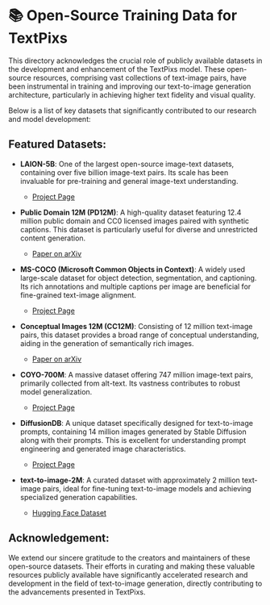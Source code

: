# 📚 Open-Source Training Data for TextPixs

This directory acknowledges the crucial role of publicly available datasets in the development and enhancement of the TextPixs model. These open-source resources, comprising vast collections of text-image pairs, have been instrumental in training and improving our text-to-image generation architecture, particularly in achieving higher text fidelity and visual quality.

Below is a list of key datasets that significantly contributed to our research and model development:

## Featured Datasets:

- **LAION-5B**: One of the largest open-source image-text datasets, containing over five billion image-text pairs. Its scale has been invaluable for pre-training and general image-text understanding.
    - [Project Page](https://laion.ai/blog/laion-5b/)

- **Public Domain 12M (PD12M)**: A high-quality dataset featuring 12.4 million public domain and CC0 licensed images paired with synthetic captions. This dataset is particularly useful for diverse and unrestricted content generation.
    - [Paper on arXiv](https://arxiv.org/abs/2303.07184)

- **MS-COCO (Microsoft Common Objects in Context)**: A widely used large-scale dataset for object detection, segmentation, and captioning. Its rich annotations and multiple captions per image are beneficial for fine-grained text-image alignment.
    - [Project Page](https://cocodataset.org/#home)

- **Conceptual Images 12M (CC12M)**: Consisting of 12 million text-image pairs, this dataset provides a broad range of conceptual understanding, aiding in the generation of semantically rich images.
    - [Paper on arXiv](https://arxiv.org/abs/2102.08941)

- **COYO-700M**: A massive dataset offering 747 million image-text pairs, primarily collected from alt-text. Its vastness contributes to robust model generalization.
    - [Project Page](https://coyo-700m.laion.ai/)

- **DiffusionDB**: A unique dataset specifically designed for text-to-image prompts, containing 14 million images generated by Stable Diffusion along with their prompts. This is excellent for understanding prompt engineering and generated image characteristics.
    - [Project Page](https://diffusiondb.com/)

- **text-to-image-2M**: A curated dataset with approximately 2 million text-image pairs, ideal for fine-tuning text-to-image models and achieving specialized generation capabilities.
    - [Hugging Face Dataset](https://huggingface.co/datasets/ChristophSchuhmann/text-to-image-2M)

## Acknowledgement:

We extend our sincere gratitude to the creators and maintainers of these open-source datasets. Their efforts in curating and making these valuable resources publicly available have significantly accelerated research and development in the field of text-to-image generation, directly contributing to the advancements presented in TextPixs.